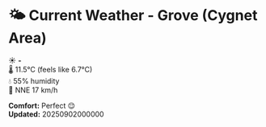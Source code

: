 # 🌤️ Current Weather - Grove (Cygnet Area)

☀️ **-**  
🌡️ 11.5°C (feels like 6.7°C)  
💧 55% humidity  
💨 NNE 17 km/h  

**Comfort:** Perfect 😌  
**Updated:** 20250902000000

